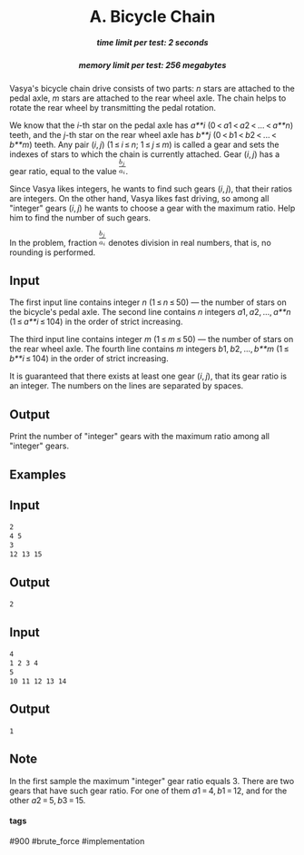 <h1 style='text-align: center;'> A. Bicycle Chain</h1>

<h5 style='text-align: center;'>time limit per test: 2 seconds</h5>
<h5 style='text-align: center;'>memory limit per test: 256 megabytes</h5>

Vasya's bicycle chain drive consists of two parts: *n* stars are attached to the pedal axle, *m* stars are attached to the rear wheel axle. The chain helps to rotate the rear wheel by transmitting the pedal rotation.

We know that the *i*-th star on the pedal axle has *a**i* (0 < *a*1 < *a*2 < ... < *a**n*) teeth, and the *j*-th star on the rear wheel axle has *b**j* (0 < *b*1 < *b*2 < ... < *b**m*) teeth. Any pair (*i*, *j*) (1 ≤ *i* ≤ *n*; 1 ≤ *j* ≤ *m*) is called a gear and sets the indexes of stars to which the chain is currently attached. Gear (*i*, *j*) has a gear ratio, equal to the value ![](images/9cf05374cbe76cb1f58008e81ec7e7e5babeaf22.png).

Since Vasya likes integers, he wants to find such gears (*i*, *j*), that their ratios are integers. On the other hand, Vasya likes fast driving, so among all "integer" gears (*i*, *j*) he wants to choose a gear with the maximum ratio. Help him to find the number of such gears.

In the problem, fraction ![](images/9cf05374cbe76cb1f58008e81ec7e7e5babeaf22.png) denotes division in real numbers, that is, no rounding is performed.

## Input

The first input line contains integer *n* (1 ≤ *n* ≤ 50) — the number of stars on the bicycle's pedal axle. The second line contains *n* integers *a*1, *a*2, ..., *a**n* (1 ≤ *a**i* ≤ 104) in the order of strict increasing.

The third input line contains integer *m* (1 ≤ *m* ≤ 50) — the number of stars on the rear wheel axle. The fourth line contains *m* integers *b*1, *b*2, ..., *b**m* (1 ≤ *b**i* ≤ 104) in the order of strict increasing.

It is guaranteed that there exists at least one gear (*i*, *j*), that its gear ratio is an integer. The numbers on the lines are separated by spaces.

## Output

Print the number of "integer" gears with the maximum ratio among all "integer" gears.

## Examples

## Input


```
2  
4 5  
3  
12 13 15  

```
## Output


```
2  

```
## Input


```
4  
1 2 3 4  
5  
10 11 12 13 14  

```
## Output


```
1  

```
## Note

In the first sample the maximum "integer" gear ratio equals 3. There are two gears that have such gear ratio. For one of them *a*1 = 4, *b*1 = 12, and for the other *a*2 = 5, *b*3 = 15.



#### tags 

#900 #brute_force #implementation 